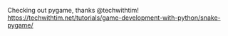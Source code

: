 
Checking out pygame, thanks @techwithtim!
https://techwithtim.net/tutorials/game-development-with-python/snake-pygame/
